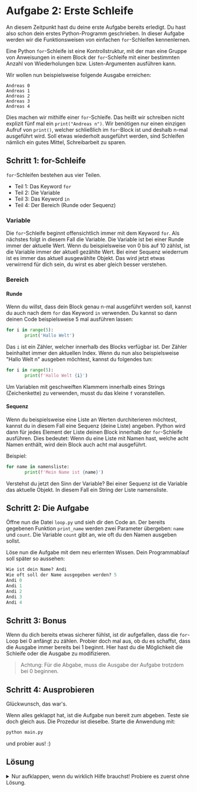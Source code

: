 # Aufgabe 2: Erste Schleife
An diesem Zeitpunkt hast du deine erste Aufgabe bereits erledigt. Du hast also schon dein erstes Python-Programm geschrieben. In dieser Aufgabe werden wir die Funktionsweisen von einfachen `for`-Schleifen kennenlernen.

Eine Python `for`-Schleife ist eine Kontrollstruktur, mit der man eine Gruppe von Anweisungen in einem Block der `for`-Schleife mit einer bestimmten Anzahl von Wiederholungen bzw. Listen-Argumenten ausführen kann.

Wir wollen nun beispielsweise folgende Ausgabe erreichen:
```
Andreas 0
Andreas 1
Andreas 2
Andreas 3
Andreas 4
```

Dies machen wir mithilfe einer `for`-Schleife. Das heißt wir schreiben nicht explizit fünf mal ein `print("Andreas n")`. Wir benötigen nur einen einzigen Aufruf von `print()`, welcher schließlich im `for`-Block ist und deshalb n-mal ausgeführt wird. Soll etwas wiederholt ausgeführt werden, sind Schleifen nämlich ein gutes Mittel, Schreibarbeit zu sparen.

## Schritt 1: for-Schleife
`for`-Schleifen bestehen aus vier Teilen.
- Teil 1: Das Keyword `for`
- Teil 2: Die Variable
- Teil 3: Das Keyword `in`
- Teil 4: Der Bereich (Runde oder Sequenz)

### Variable
Die `for`-Schleife beginnt offensichtlich immer mit dem Keyword `for`. Als nächstes folgt in diesem Fall die Variable. Die Variable ist bei einer Runde immer der aktuelle Wert. Wenn du beispielsweise von 0 bis auf 10 zählst, ist die Variable immer der aktuell gezählte Wert. Bei einer Sequenz wiederrum ist es immer das aktuell ausgewählte Objekt. Das wird jetzt etwas verwirrend für dich sein, du wirst es aber gleich besser verstehen.

### Bereich
#### Runde
Wenn du willst, dass dein Block genau n-mal ausgeführt werden soll, kannst du auch nach dem `for` das Keyword `in` verwenden. Du kannst so dann deinen Code beispielsweise 5 mal ausführen lassen:

```python
for i in range(5):
       print('Hallo Welt')
```

Das `i` ist ein Zähler, welcher innerhalb des Blocks verfügbar ist. Der Zähler beinhaltet immer den aktuellen Index. Wenn du nun also beispielsweise "Hallo Welt n" ausgeben möchtest, kannst du folgendes tun:

```python
for i in range(5):
       print(f'Hallo Welt {i}')
```

Um Variablen mit geschweiften Klammern innerhalb eines Strings (Zeichenkette) zu verwenden, musst du das kleine `f` voranstellen.

#### Sequenz
Wenn du beispielsweise eine Liste an Werten durchiterieren möchtest, kannst du in diesem Fall eine Sequenz (deine Liste) angeben. Python wird dann für jedes Element der Liste deinen Block innerhalb der `for`-Schleife ausführen. Dies bedeutet: Wenn du eine Liste mit Namen hast, welche acht Namen enthält, wird dein Block auch acht mal ausgeführt.

Beispiel:
```python
for name in namensliste:
       print(f'Mein Name ist {name}')
```

Verstehst du jetzt den Sinn der Variable? Bei einer Sequenz ist die Variable das aktuelle Objekt. In diesem Fall ein String der Liste namensliste.

## Schritt 2: Die Aufgabe
Öffne nun die Datei `loop.py` und sieh dir den Code an. Der bereits gegebenen Funktion `print_name` werden zwei Parameter übergeben: `name` und `count`. Die Variable `count` gibt an, wie oft du den Namen ausgeben sollst.

Löse nun die Aufgabe mit dem neu erlernten Wissen. Dein Programmablauf soll später so aussehen:

```python
Wie ist dein Name? Andi
Wie oft soll der Name ausgegeben werden? 5
Andi 0
Andi 1
Andi 2
Andi 3
Andi 4
```

## Schritt 3: Bonus
Wenn du dich bereits etwas sicherer fühlst, ist dir aufgefallen, dass die `for`-Loop bei 0 anfängt zu zählen. Probier doch mal aus, ob du es schaffst, dass die Ausgabe immer bereits bei 1 beginnt. Hier hast du die Möglichkeit die Schleife oder die Ausgabe zu modifizieren.

>Achtung: Für die Abgabe, muss die Ausgabe der Aufgabe trotzdem bei 0 beginnen.

## Schritt 4: Ausprobieren
Glückwunsch, das war's.

Wenn alles geklappt hat, ist die Aufgabe nun bereit zum abgeben. Teste sie doch gleich aus. Die Prozedur ist dieselbe. Starte die Anwendung mit:

```bash
python main.py
```

und probier aus! :)

## Lösung
<details>
  <summary>Nur aufklappen, wenn du wirklich Hilfe brauchst! Probiere es zuerst ohne Lösung.</summary>
  
  ### loop.py
  ```python
    for i in range(count):
        print(f'{name} {count}')
  ```

>Tipp: Achte immer darauf, dass die Zeilen richtig eingerückt sind!

</details>